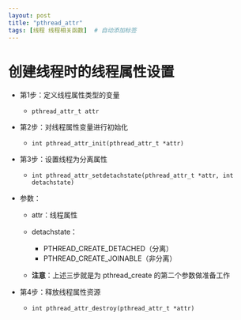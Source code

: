 ```yaml
---
layout: post
title: "pthread_attr"
tags: [线程 线程相关函数]  # 自动添加标签
---
```


# 创建线程时的线程属性设置

- 第1步：定义线程属性类型的变量

  - `pthread_attr_t attr`
- 第2步：对线程属性变量进行初始化

  - `int pthread_attr_init(pthread_attr_t *attr)`
- 第3步：设置线程为分离属性

  - `int pthread_attr_setdetachstate(pthread_attr_t *attr, int detachstate)`

- 参数：

  - attr：线程属性
  - detachstate：

    - PTHREAD_CREATE_DETACHED（分离）
    - PTHREAD_CREATE_JOINABLE（非分离）
  - **注意**：上述三步就是为 pthread_create 的第二个参数做准备工作
- 第4步：释放线程属性资源

  - `int pthread_attr_destroy(pthread_attr_t *attr)`

